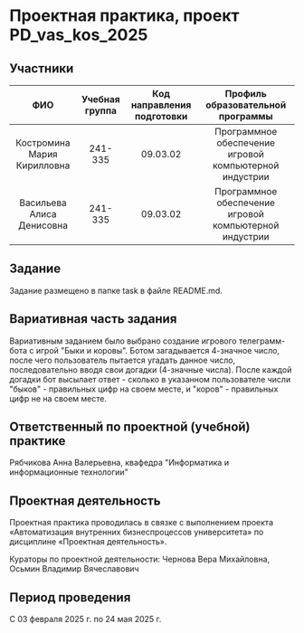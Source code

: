 # Проектная практика, проект PD_vas_kos_2025
## Участники


| **ФИО** | **Учебная группа** | **Код направления подготовки** |	**Профиль образовательной программы** |
| :------: | :----------------: | :----------------------------: | :------------------------------------: |
| Костромина Мария Кирилловна | 241-335 | 09.03.02 | Программное обеспечение игровой компьютерной индустрии |		
| Васильева Алиса Денисовна | 241-335 | 09.03.02 | Программное обеспечение игровой компьютерной индустрии |

			
## Задание
Задание размещено в папке task в файле README.md.

## Вариативная часть задания
Вариативным заданием было выбрано создание игрового телеграмм-бота с игрой "Быки и коровы". Ботом загадывается 4-значное число, после чего пользователь пытается угадать данное число, последовательно вводя свои догадки (4-значные числа). 
После каждой догадки бот высылает ответ - сколько в указанном пользователе числи "быков" - правильных цифр на своем месте, и "коров" - правильных цифр не на своем месте.

## Ответственный по проектной (учебной) практике
Рябчикова Анна Валерьевна, квафедра "Информатика и информационные технологии"

## Проектная деятельность
Проектная практика проводилась в связке с выполнением проекта «Автоматизация внутренних бизнеспроцессов университета» по дисциплине «Проектная деятельность».

Кураторы по проектной деятельности: Чернова Вера Михайловна, Осьмин Владимир Вячеславович

## Период проведения
С 03 февраля 2025 г. по 24 мая 2025 г.
